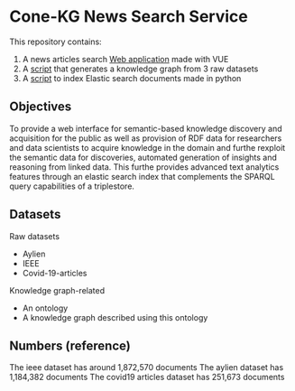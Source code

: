 # Cone-KG News Search Service

This repository contains:

1. A news articles search [Web application](./search_app) made with VUE
2. A [script](knowledge_graph_triplifier.py) that generates a knowledge graph from 3 raw datasets
3. A [script](elastic_search_indexer.py) to index Elastic search documents made in python

## Objectives

To provide a web interface for semantic-based knowledge discovery and acquisition for the public as well as provision of RDF data for researchers and data scientists to acquire knowledge in the domain and furthe rexploit the semantic data for discoveries, automated generation of insights and reasoning from linked data. This furthe provides advanced text analytics features through an elastic search index that complements the SPARQL query capabilities of a triplestore.

## Datasets

Raw datasets

- Aylien
- IEEE
- Covid-19-articles

Knowledge graph-related

- An ontology
- A knowledge graph described using this ontology

## Numbers (reference)

The ieee dataset has around 1,872,570 documents
The aylien dataset has 1,184,382 documents
The covid19 articles dataset has 251,673 documents
